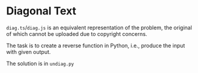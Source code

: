 # Diagonal Text

`diag.ts`/`diag.js` is an equivalent representation of the problem, the original of which cannot be uploaded due to copyright concerns.

The task is to create a reverse function in Python, i.e., produce the input with given output.

The solution is in `undiag.py`

